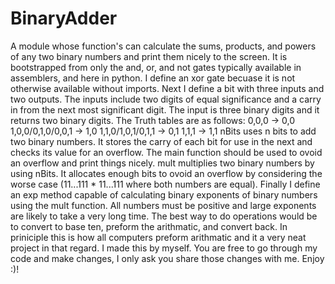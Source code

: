 # BinaryAdder
A module whose function's can calculate the sums, products, and powers of any two binary numbers and print them nicely to the screen. 
It is bootstrapped from only the and, or, and not gates typically available in assemblers, and here in python. 
I define an xor gate becuase it is not otherwise available without imports. 
Next I define a bit with three inputs and two outputs. The inputs include two digits of equal significance and a carry in from the next most significant digit. 
The input is three binary digits and it returns two binary digits.
The Truth tables are as follows:
0,0,0 -> 0,0
1,0,0/0,1,0/0,0,1 -> 1,0
1,1,0/1,0,1/0,1,1 -> 0,1
1,1,1 -> 1,1
nBits uses n bits to add two binary numbers. It stores the carry of each bit for use in the next and checks its value for an overflow. 
The main function should be used to ovoid an overflow and print things nicely. 
mult multiplies two binary numbers by using nBits. It allocates enough bits to ovoid an overflow by considering the worse case (11...111 * 11...111 where both numbers are equal). 
Finally I define an exp method capable of calculating binary exponents of binary numbers using the mult function.
All numbers must be positive and large exponents are likely to take a very long time. The best way to do operations would be to convert to base ten, preform the arithmatic, and convert back. In priniciple this is how all computers preform arithmatic and it a very neat project in that regard. 
I made this by myself. You are free to go through my code and make changes, I only ask you share those changes with me. Enjoy :)!
